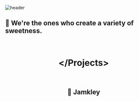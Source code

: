 ![header](https://capsule-render.vercel.app/api?type=transparent&color=auto&height=260&section=header&text=We&nbsp;are&nbsp;Jamkrafters&fontSize=90)

## 👋 We're the ones who create a variety of sweetness.

<br>

# <center>\</Projects\></center>

<br>

## <center>🍍 Jamkley</center>

<!-- ## <center>🍇</center> -->
